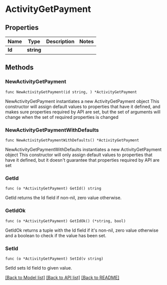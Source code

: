 # ActivityGetPayment

## Properties

Name | Type | Description | Notes
------------ | ------------- | ------------- | -------------
**Id** | **string** |  | 

## Methods

### NewActivityGetPayment

`func NewActivityGetPayment(id string, ) *ActivityGetPayment`

NewActivityGetPayment instantiates a new ActivityGetPayment object
This constructor will assign default values to properties that have it defined,
and makes sure properties required by API are set, but the set of arguments
will change when the set of required properties is changed

### NewActivityGetPaymentWithDefaults

`func NewActivityGetPaymentWithDefaults() *ActivityGetPayment`

NewActivityGetPaymentWithDefaults instantiates a new ActivityGetPayment object
This constructor will only assign default values to properties that have it defined,
but it doesn't guarantee that properties required by API are set

### GetId

`func (o *ActivityGetPayment) GetId() string`

GetId returns the Id field if non-nil, zero value otherwise.

### GetIdOk

`func (o *ActivityGetPayment) GetIdOk() (*string, bool)`

GetIdOk returns a tuple with the Id field if it's non-nil, zero value otherwise
and a boolean to check if the value has been set.

### SetId

`func (o *ActivityGetPayment) SetId(v string)`

SetId sets Id field to given value.



[[Back to Model list]](../README.md#documentation-for-models) [[Back to API list]](../README.md#documentation-for-api-endpoints) [[Back to README]](../README.md)


